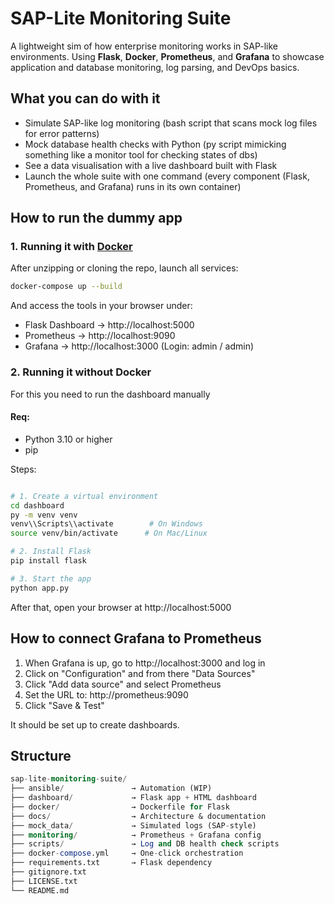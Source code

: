 # SAP-Lite Monitoring Suite

A lightweight sim of how enterprise monitoring works in SAP-like environments. Using **Flask**, **Docker**, **Prometheus**, and **Grafana** to showcase application and database monitoring, log parsing, and DevOps basics.

## What you can do with it

- Simulate SAP-like log monitoring (bash script that scans mock log files for error patterns)
- Mock database health checks with Python (py script mimicking something like a monitor tool for checking states of dbs)
- See a data visualisation with a live dashboard built with Flask
- Launch the whole suite with one command (every component (Flask, Prometheus, and Grafana) runs in its own container)

## How to run the dummy app

### 1. Running it with [Docker](https://www.docker.com/products/docker-desktop)

After unzipping or cloning the repo, launch all services:

```bash
docker-compose up --build
```

And access the tools in your browser under:

- Flask Dashboard → http://localhost:5000
- Prometheus → http://localhost:9090
- Grafana → http://localhost:3000  (Login: admin / admin)


### 2. Running it without Docker

For this you need to run the dashboard manually

#### Req: 

- Python 3.10 or higher
- pip

Steps: 

```bash

# 1. Create a virtual environment
cd dashboard
py -m venv venv
venv\\Scripts\\activate        # On Windows
source venv/bin/activate      # On Mac/Linux

# 2. Install Flask
pip install flask

# 3. Start the app
python app.py
```

After that, open your browser at http://localhost:5000


## How to connect Grafana to Prometheus

1. When Grafana is up, go to http://localhost:3000 and log in
2. Click on "Configuration" and from there "Data Sources"
3. Click "Add data source" and select Prometheus
4. Set the URL to: http://prometheus:9090
5. Click "Save & Test"

It should be set up to create dashboards.

## Structure

```sql
sap-lite-monitoring-suite/
├── ansible/               → Automation (WIP)
├── dashboard/             → Flask app + HTML dashboard
├── docker/                → Dockerfile for Flask
├── docs/                  → Architecture & documentation
├── mock_data/             → Simulated logs (SAP-style)
├── monitoring/            → Prometheus + Grafana config
├── scripts/               → Log and DB health check scripts
├── docker-compose.yml     → One-click orchestration
├── requirements.txt       → Flask dependency
├── gitignore.txt
├── LICENSE.txt
└── README.md
```
